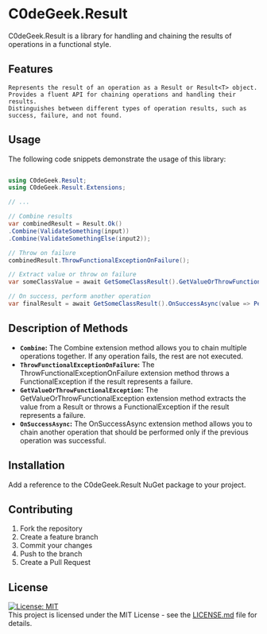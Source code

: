 ﻿# C0deGeek.Result

C0deGeek.Result is a library for handling and chaining the results of operations in a functional style.

## Features

    Represents the result of an operation as a Result or Result<T> object.
    Provides a fluent API for chaining operations and handling their results.
    Distinguishes between different types of operation results, such as success, failure, and not found.

## Usage

The following code snippets demonstrate the usage of this library:

```csharp

using C0deGeek.Result;
using C0deGeek.Result.Extensions;

// ...

// Combine results
var combinedResult = Result.Ok()
.Combine(ValidateSomething(input))
.Combine(ValidateSomethingElse(input2));

// Throw on failure
combinedResult.ThrowFunctionalExceptionOnFailure();

// Extract value or throw on failure
var someClassValue = await GetSomeClassResult().GetValueOrThrowFunctionalException();

// On success, perform another operation
var finalResult = await GetSomeClassResult().OnSuccessAsync(value => PerformAnotherOperation(value));
```

## Description of Methods

* **`Combine`:** The Combine extension method allows you to chain multiple operations together. If any operation fails, the rest are not executed.
* **`ThrowFunctionalExceptionOnFailure`:** The ThrowFunctionalExceptionOnFailure extension method throws a FunctionalException if the result represents a failure.
* **`GetValueOrThrowFunctionalException`:** The GetValueOrThrowFunctionalException extension method extracts the value from a Result<T> or throws a FunctionalException if the result represents a failure.
* **`OnSuccessAsync`:** The OnSuccessAsync extension method allows you to chain another operation that should be performed only if the previous operation was successful.

## Installation

Add a reference to the C0deGeek.Result NuGet package to your project.

## Contributing

1. Fork the repository
2. Create a feature branch
3. Commit your changes
4. Push to the branch
5. Create a Pull Request

## License

[![License: MIT](https://img.shields.io/badge/License-MIT-yellow.svg)](https://opensource.org/licenses/MIT)  
This project is licensed under the MIT License - see the [LICENSE.md](LICENSE.MD) file for details.